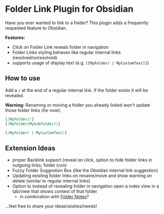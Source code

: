 # Folder Link Plugin for Obsidian

Have you ever wanted to link to a folder? This plugin adds a frequently requested feature to Obsidian.

**Features:**

-   Click on Folder Link reveals folder in navigation
-   Folder Links styling behaves like regular internal links (resolved/unresolved)
-   supports usage of display text (e.g. `[[MyFolder/ | MyCustomText]]`)

## How to use

Add a `/` at the end of a regular internal link. If the folder exists it will be revealed.

**Warning:** Renaming or moving a folder you already linked won't update those folder links (for now).

```markdown
[[MyFolder/]]
[[MyFolder/MySubfolder/]]

[[MyFolder/ | MyCustomText]]
```

## Extension Ideas

-	proper Backlink support (reveal on click, option to hide folder links in outgoing links, folder icon)
-   Fuzzy Folder Suggestion Box (like the Obsidian internal link suggestion)
-   Updating existing folder links on rename/move and show warning on delete (similar to regular internal links)
-   Option to instead of revealing folder in navigation open a index view in a tab/view that shows context of that folder
    -   in combination with [Folder Notes](https://github.com/LostPaul/obsidian-folder-notes)?

...feel free to share your ideas/wishes/needs!
